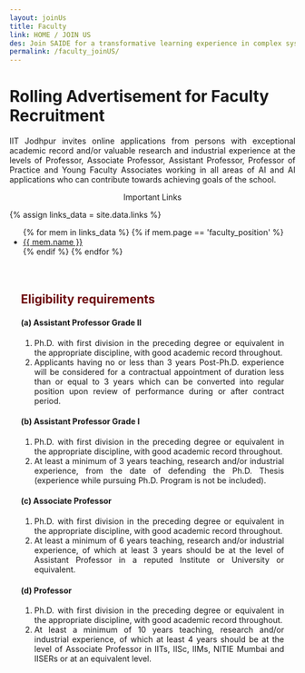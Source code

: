```yaml
---
layout: joinUs
title: Faculty
link: HOME / JOIN US
des: Join SAIDE for a transformative learning experience in complex systems science.
permalink: /faculty_joinUS/
---
```




<div id="parent-box">
<div class="general-section">
<h1>Rolling Advertisement for Faculty Recruitment</h1>
<div class="row">
<div class="col-md-8">
<p style="text-align: justify;">IIT Jodhpur invites online applications from persons with exceptional academic record and/or valuable
research and industrial experience at the levels of Professor, Associate Professor, Assistant Professor,
Professor of Practice and Young Faculty Associates working in all areas of AI and AI applications who can
contribute towards achieving goals of the school. </p>
   
</div>
<div class="col-md-4 implinkBox">
<div class="side-content">
<div class="share">
<p class="sign-up" style="text-align: center;"><i class="fa-regular fa-hand-point-right"></i> Important Links</p>
{% assign links_data = site.data.links %}
<ul class="side-news">
  {% for mem in links_data %}
    {% if mem.page == 'faculty_position' %}
      <li><a href="{{ mem.url }}" target="_blank" id="links">{{ mem.name }}</a></li>
    {% endif %}
  {% endfor %}
</ul>
</div>
</div>
</div>
</div>
</div>

<div style="padding: 20px;">
<h2 id="subheading" style="color: #6e0d10;">Eligibility requirements</h2>

   
   
<h4>(a) Assistant Professor Grade II</h4>
<ol>
<li style="text-align: justify;">Ph.D. with first division in the preceding degree or equivalent in the appropriate discipline, with good
academic record throughout.</li>
<li style="text-align: justify;">Applicants having no or less than 3 years Post-Ph.D. experience will be considered for a contractual
appointment of duration less than or equal to 3 years which can be converted into regular position
upon review of performance during or after contract period.</li>
</ol>
<h4>(b) Assistant Professor Grade I</h4>
<ol>
<li style="text-align: justify;">Ph.D. with first division in the preceding degree or equivalent in the appropriate discipline, with good
academic record throughout.</li>
<li style="text-align: justify;">At least a minimum of 3 years teaching, research and/or industrial experience, from the date of
defending the Ph.D. Thesis (experience while pursuing Ph.D. Program is not be included).</li>
</ol>
   
<h4>(c) Associate Professor</h4>
<ol>
<li style="text-align: justify;">Ph.D. with first division in the preceding degree or equivalent in the appropriate discipline, with good
academic record throughout.</li>
<li style="text-align: justify;">At least a minimum of 6 years teaching, research and/or industrial experience, of which at least 3
years should be at the level of Assistant Professor in a reputed Institute or University or equivalent.
</li>
</ol>
<h4>(d) Professor</h4>
<ol>
<li style="text-align: justify;">Ph.D. with first division in the preceding degree or equivalent in the appropriate discipline, with good
academic record throughout.</li>
<li style="text-align: justify;">At least a minimum of 10 years teaching, research and/or industrial experience, of which at least 4
years should be at the level of Associate Professor in IITs, IISc, IIMs, NITIE Mumbai and IISERs or at
an
equivalent level.</li>
</ol>
   
</div>
</div>

<style>
  /* page-banner image */
.background-about{
  background-image: url("{{ site.baseurl }}/images/FacultyPositions.png");
}
</style>
